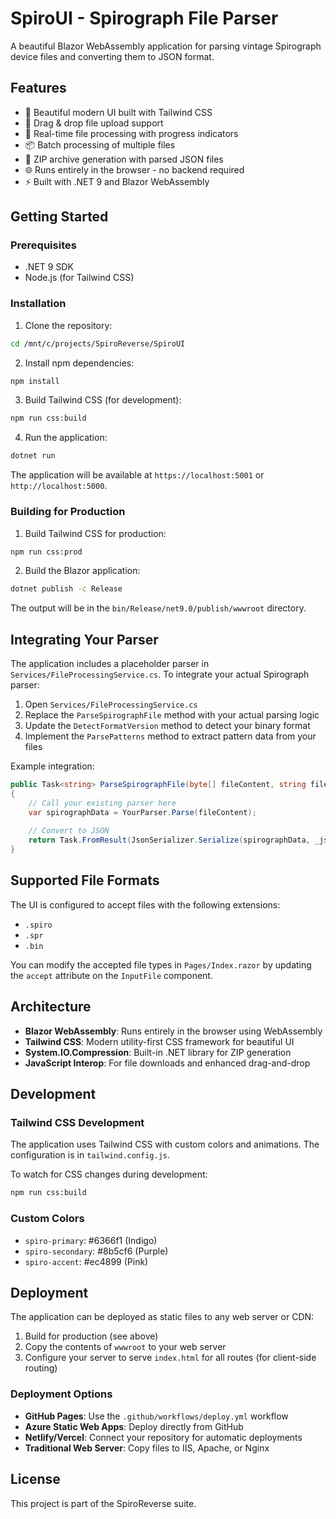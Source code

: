 # SpiroUI - Spirograph File Parser

A beautiful Blazor WebAssembly application for parsing vintage Spirograph device files and converting them to JSON format.

## Features

- 🎨 Beautiful modern UI built with Tailwind CSS
- 📁 Drag & drop file upload support
- 🔄 Real-time file processing with progress indicators
- 📦 Batch processing of multiple files
- 💾 ZIP archive generation with parsed JSON files
- 🌐 Runs entirely in the browser - no backend required
- ⚡ Built with .NET 9 and Blazor WebAssembly

## Getting Started

### Prerequisites

- .NET 9 SDK
- Node.js (for Tailwind CSS)

### Installation

1. Clone the repository:
```bash
cd /mnt/c/projects/SpiroReverse/SpiroUI
```

2. Install npm dependencies:
```bash
npm install
```

3. Build Tailwind CSS (for development):
```bash
npm run css:build
```

4. Run the application:
```bash
dotnet run
```

The application will be available at `https://localhost:5001` or `http://localhost:5000`.

### Building for Production

1. Build Tailwind CSS for production:
```bash
npm run css:prod
```

2. Build the Blazor application:
```bash
dotnet publish -c Release
```

The output will be in the `bin/Release/net9.0/publish/wwwroot` directory.

## Integrating Your Parser

The application includes a placeholder parser in `Services/FileProcessingService.cs`. To integrate your actual Spirograph parser:

1. Open `Services/FileProcessingService.cs`
2. Replace the `ParseSpirographFile` method with your actual parsing logic
3. Update the `DetectFormatVersion` method to detect your binary format
4. Implement the `ParsePatterns` method to extract pattern data from your files

Example integration:
```csharp
public Task<string> ParseSpirographFile(byte[] fileContent, string fileName)
{
    // Call your existing parser here
    var spirographData = YourParser.Parse(fileContent);
    
    // Convert to JSON
    return Task.FromResult(JsonSerializer.Serialize(spirographData, _jsonOptions));
}
```

## Supported File Formats

The UI is configured to accept files with the following extensions:
- `.spiro`
- `.spr`
- `.bin`

You can modify the accepted file types in `Pages/Index.razor` by updating the `accept` attribute on the `InputFile` component.

## Architecture

- **Blazor WebAssembly**: Runs entirely in the browser using WebAssembly
- **Tailwind CSS**: Modern utility-first CSS framework for beautiful UI
- **System.IO.Compression**: Built-in .NET library for ZIP generation
- **JavaScript Interop**: For file downloads and enhanced drag-and-drop

## Development

### Tailwind CSS Development

The application uses Tailwind CSS with custom colors and animations. The configuration is in `tailwind.config.js`.

To watch for CSS changes during development:
```bash
npm run css:build
```

### Custom Colors

- `spiro-primary`: #6366f1 (Indigo)
- `spiro-secondary`: #8b5cf6 (Purple)
- `spiro-accent`: #ec4899 (Pink)

## Deployment

The application can be deployed as static files to any web server or CDN:

1. Build for production (see above)
2. Copy the contents of `wwwroot` to your web server
3. Configure your server to serve `index.html` for all routes (for client-side routing)

### Deployment Options

- **GitHub Pages**: Use the `.github/workflows/deploy.yml` workflow
- **Azure Static Web Apps**: Deploy directly from GitHub
- **Netlify/Vercel**: Connect your repository for automatic deployments
- **Traditional Web Server**: Copy files to IIS, Apache, or Nginx

## License

This project is part of the SpiroReverse suite.
